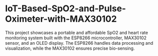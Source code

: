 # IoT-Based-SpO2-and-Pulse-Oximeter-with-MAX30102
This project showcases a portable and affordable SpO2 and heart rate monitoring system built with the ESP8266 microcontroller, MAX30102 sensor, and an OLED display.  The ESP8266 handles data processing and visualization, while the MAX30102 ensures precise bio-sensing. 
